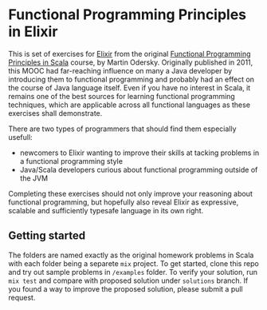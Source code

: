 Functional Programming Principles in Elixir
===============

This is set of exercises for [Elixir](https://elixir-lang.org/) from the original [Functional Programming Principles in Scala](https://www.coursera.org/learn/scala-functional-programming) course, by Martin Odersky. Originally published in 2011, this MOOC had far-reaching influence on many a Java developer by introducing them
to functional programming and probably had an effect on the course of Java language itself. Even if you have
no interest in Scala, it remains one of the best sources for learning functional programming techniques, which are applicable across all functional languages as these exercises shall demonstrate.

There are two types of programmers that should find them especially usefull:
  * newcomers to Elixir wanting to improve their skills at tacking problems in a functional programming style
  * Java/Scala developers curious about functional programming outside of the JVM

Completing these exercises should not only improve your reasoning about functional programming, but hopefully also reveal Elixir as expressive, scalable and sufficiently typesafe language in its own right.

## Getting started

The folders are named exactly as the original homework problems in Scala with each folder being a separete `mix` project. To get started, clone this repo and try out sample problems in `/examples` folder. To verify your solution, run `mix test` and compare with proposed solution under `solutions` branch. If you found a way to improve the proposed solution, please submit a pull request.

